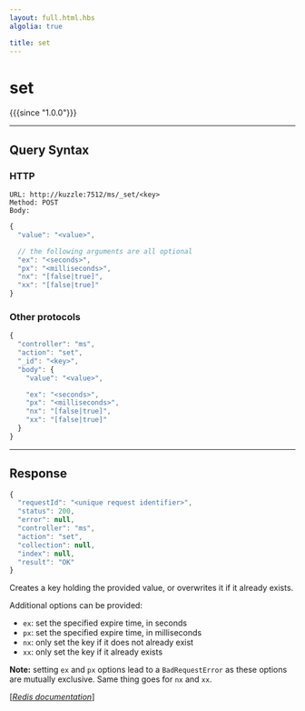 ```yaml
---
layout: full.html.hbs
algolia: true

title: set
---
```


# set

{{{since "1.0.0"}}}




---

## Query Syntax

### HTTP

```http
URL: http://kuzzle:7512/ms/_set/<key>
Method: POST  
Body:
```


```js
{
  "value": "<value>",

  // the following arguments are all optional
  "ex": "<seconds>",
  "px": "<milliseconds>",
  "nx": "[false|true]",
  "xx": "[false|true]"
}
```



### Other protocols


```js
{
  "controller": "ms",
  "action": "set",
  "_id": "<key>",
  "body": {
    "value": "<value>",

    "ex": "<seconds>",
    "px": "<milliseconds>",
    "nx": "[false|true]",
    "xx": "[false|true]"
  }
}
```

---

## Response

```javascript
{
  "requestId": "<unique request identifier>",
  "status": 200,
  "error": null,
  "controller": "ms",
  "action": "set",
  "collection": null,
  "index": null,
  "result": "OK"
}
```

Creates a key holding the provided value, or overwrites it if it already exists.

Additional options can be provided:

* `ex`: set the specified expire time, in seconds
* `px`: set the specified expire time, in milliseconds
* `nx`: only set the key if it does not already exist
* `xx`: only set the key if it already exists

**Note:** setting `ex` and `px` options lead to a `BadRequestError` as these options are mutually exclusive. Same thing goes for `nx` and `xx`.

[[_Redis documentation_]](https://redis.io/commands/set)
